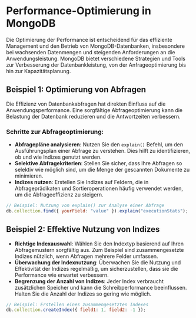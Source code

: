 # Performance-Optimierung in MongoDB

Die Optimierung der Performance ist entscheidend für das effiziente Management und den Betrieb von MongoDB-Datenbanken, insbesondere bei wachsenden Datenmengen und steigenden Anforderungen an die Anwendungsleistung. MongoDB bietet verschiedene Strategien und Tools zur Verbesserung der Datenbankleistung, von der Anfrageoptimierung bis hin zur Kapazitätsplanung.

## Beispiel 1: Optimierung von Abfragen

Die Effizienz von Datenbankabfragen hat direkten Einfluss auf die Anwendungsperformance. Eine sorgfältige Abfrageoptimierung kann die Belastung der Datenbank reduzieren und die Antwortzeiten verbessern.

### Schritte zur Abfrageoptimierung:

- **Abfragepläne analysieren**: Nutzen Sie den `explain()` Befehl, um den Ausführungsplan einer Abfrage zu verstehen. Dies hilft zu identifizieren, ob und wie Indizes genutzt werden.
- **Selektive Abfragekriterien**: Stellen Sie sicher, dass Ihre Abfragen so selektiv wie möglich sind, um die Menge der gescannten Dokumente zu minimieren.
- **Indizes nutzen**: Erstellen Sie Indizes auf Feldern, die in Abfrageprädikaten und Sortieroperationen häufig verwendet werden, um die Abfrageeffizienz zu steigern.

```javascript
// Beispiel: Nutzung von explain() zur Analyse einer Abfrage
db.collection.find({ yourField: "value" }).explain("executionStats");
```
## Beispiel 2: Effektive Nutzung von Indizes
- **Richtige Indexauswahl**:  Wählen Sie den Indextyp basierend auf Ihren Abfragemustern sorgfältig aus. Zum Beispiel sind zusammengesetzte Indizes nützlich, wenn Abfragen mehrere Felder umfassen.
- **Überwachung der Indexnutzung**: Überwachen Sie die Nutzung und Effektivität der Indizes regelmäßig, um sicherzustellen, dass sie die Performance wie erwartet verbessern.
- **Begrenzung der Anzahl von Indizes**:  Jeder Index verbraucht zusätzlichen Speicher und kann die Schreibperformance beeinflussen. Halten Sie die Anzahl der Indizes so gering wie möglich.
  
```javascript
// Beispiel: Erstellen eines zusammengesetzten Indexes
db.collection.createIndex({ field1: 1, field2: -1 });
```
